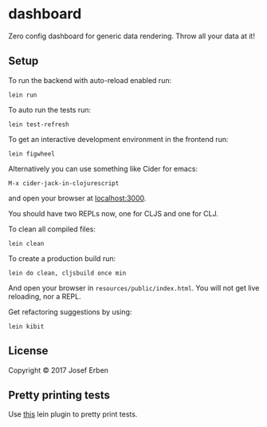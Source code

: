 # dashboard

Zero config dashboard for generic data rendering. Throw all your data at it!

## Setup

To run the backend with auto-reload enabled run:

    lein run

To auto run the tests run:

    lein test-refresh

To get an interactive development environment in the frontend run:

    lein figwheel


Alternatively you can use something like Cider for emacs:

    M-x cider-jack-in-clojurescript

and open your browser at [localhost:3000](http://localhost:3000/).

You should have two REPLs now, one for CLJS and one for CLJ.

To clean all compiled files:

    lein clean

To create a production build run:

    lein do clean, cljsbuild once min

And open your browser in `resources/public/index.html`. You will not
get live reloading, nor a REPL. 

Get refactoring suggestions by using:

`lein kibit`

## License

Copyright © 2017 Josef Erben

## Pretty printing tests

Use [this](https://github.com/venantius/ultra) lein plugin to pretty print tests.
